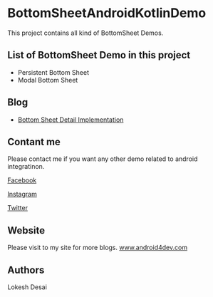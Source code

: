 <h1>BottomSheetAndroidKotlinDemo</h1>

This project contains all kind of BottomSheet Demos.

<h2>List of BottomSheet Demo in this project</h2>
<ul>
<li>Persistent Bottom Sheet</li>
  <li>Modal Bottom Sheet</li>
</ul>

<h2>Blog</h2>
<ul>
<li><a href="http://www.android4dev.com/bottom-sheet-android-kotlin/" rel="nofollow">Bottom Sheet Detail Implementation</a></li>
 
</ul>

<h2>Contant me</h2>

Please contact me if you want any other demo related to android integratinon. 

<a href="https://www.facebook.com/Android-ios-DevOps-367550067088277/?ref=aymt_homepage_panel" rel="nofollow">Facebook</a>

<a href="https://www.instagram.com/android4dev/" rel="nofollow">Instagram</a>

<a href="https://twitter.com/lokesh_desai?lang=en-gb" rel="nofollow">Twitter</a>


<h2>Website</h2>

Please visit to my site for more blogs.
<a href="http://www.android4dev.com/" rel="nofollow">www.android4dev.com</a>

<h2>Authors</h2>

Lokesh Desai



